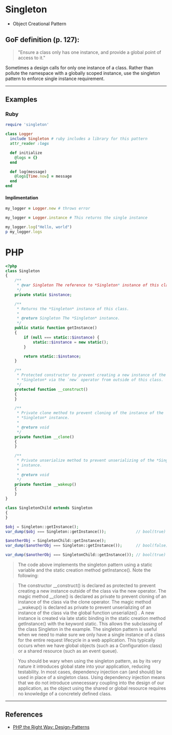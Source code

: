 # Singleton

-   Object Creational Pattern

## GoF definition (p. 127):

> "Ensure a class only has one instance, and provide a global point of access to it."

Sometimes a design calls for only one instance of a class. Rather than pollute the namespace with a globally scoped instance, use the singleton pattern to enforce single instance requirement.

---

## Examples

### Ruby

```ruby
require 'singleton'

class Logger
  include Singleton # ruby includes a library for this pattern
  attr_reader :logs

  def initialize
    @logs = {}
  end

  def log(message)
    @logs[Time.now] = message
  end
end
```

#### Implimentation

```ruby
my_logger = Logger.new # throws error

my_logger = Logger.instance # This returns the single instance

my_logger.log("Hello, world")
p my_logger.logs
```

# PHP

```php
<?php
class Singleton
{
    /**
     * @var Singleton The reference to *Singleton* instance of this class
     */
    private static $instance;

    /**
     * Returns the *Singleton* instance of this class.
     *
     * @return Singleton The *Singleton* instance.
     */
    public static function getInstance()
    {
        if (null === static::$instance) {
            static::$instance = new static();
        }

        return static::$instance;
    }

    /**
     * Protected constructor to prevent creating a new instance of the
     * *Singleton* via the `new` operator from outside of this class.
     */
    protected function __construct()
    {
    }

    /**
     * Private clone method to prevent cloning of the instance of the
     * *Singleton* instance.
     *
     * @return void
     */
    private function __clone()
    {
    }

    /**
     * Private unserialize method to prevent unserializing of the *Singleton*
     * instance.
     *
     * @return void
     */
    private function __wakeup()
    {
    }
}

class SingletonChild extends Singleton
{
}

$obj = Singleton::getInstance();
var_dump($obj === Singleton::getInstance());             // bool(true)

$anotherObj = SingletonChild::getInstance();
var_dump($anotherObj === Singleton::getInstance());      // bool(false)

var_dump($anotherObj === SingletonChild::getInstance()); // bool(true)
```

> The code above implements the singleton pattern using a static variable and the static creation method getInstance(). Note the following:

> The constructor __construct() is declared as protected to prevent creating a new instance outside of the class via the new operator.
The magic method __clone() is declared as private to prevent cloning of an instance of the class via the clone operator.
The magic method __wakeup() is declared as private to prevent unserializing of an instance of the class via the global function unserialize() .
A new instance is created via late static binding in the static creation method getInstance() with the keyword static. This allows the subclassing of the class Singleton in the example.
The singleton pattern is useful when we need to make sure we only have a single instance of a class for the entire request lifecycle in a web application. This typically occurs when we have global objects (such as a Configuration class) or a shared resource (such as an event queue).

> You should be wary when using the singleton pattern, as by its very nature it introduces global state into your application, reducing testability. In most cases, dependency injection can (and should) be used in place of a singleton class. Using dependency injection means that we do not introduce unnecessary coupling into the design of our application, as the object using the shared or global resource requires no knowledge of a concretely defined class.

---

## References

-   [PHP the Right Way: Design-Patterns](http://www.phptherightway.com/pages/Design-Patterns.html)
